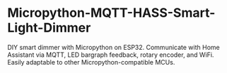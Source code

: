 # Micropython-MQTT-HASS-Smart-Light-Dimmer
DIY smart dimmer with Micropython on ESP32. Communicate with Home Assistant via MQTT, LED bargraph feedback, rotary encoder, and WiFi. Easily adaptable to other Micropython-compatible MCUs.
